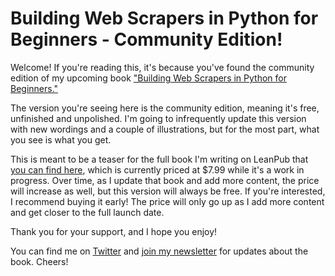 # Building Web Scrapers in Python for Beginners - Community Edition!

Welcome! If you're reading this, it's because you've found the community edition of my upcoming book ["Building Web Scrapers in Python for Beginners."](https://leanpub.com/beginner-python-web-scraping)

The version you're seeing here is the community edition, meaning it's free, unfinished and unpolished. I'm going to infrequently update this version with new wordings and a couple of illustrations, but for the most part, what you see is what you get.

This is meant to be a teaser for the full book I'm writing on LeanPub that [you can find here](https://leanpub.com/beginner-python-web-scraping), which is currently priced at $7.99 while it's a work in progress. Over time, as I update that book and add more content, the price will increase as well, but this version will always be free. If you're interested, I recommend buying it early! The price will only go up as I add more content and get closer to the full launch date.

Thank you for your support, and I hope you enjoy!

You can find me on [Twitter](https://twitter.com/valhalla_dev) and [join my newsletter](https://www.getrevue.co/profile/valhalla_dev) for updates about the book. Cheers!
